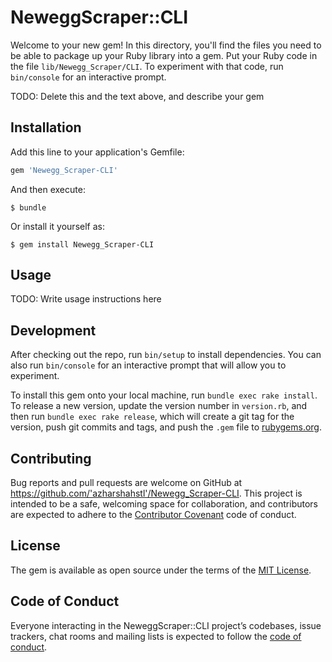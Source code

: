 # NeweggScraper::CLI

Welcome to your new gem! In this directory, you'll find the files you need to be able to package up your Ruby library into a gem. Put your Ruby code in the file `lib/Newegg_Scraper/CLI`. To experiment with that code, run `bin/console` for an interactive prompt.

TODO: Delete this and the text above, and describe your gem

## Installation

Add this line to your application's Gemfile:

```ruby
gem 'Newegg_Scraper-CLI'
```

And then execute:

    $ bundle

Or install it yourself as:

    $ gem install Newegg_Scraper-CLI

## Usage

TODO: Write usage instructions here

## Development

After checking out the repo, run `bin/setup` to install dependencies. You can also run `bin/console` for an interactive prompt that will allow you to experiment.

To install this gem onto your local machine, run `bundle exec rake install`. To release a new version, update the version number in `version.rb`, and then run `bundle exec rake release`, which will create a git tag for the version, push git commits and tags, and push the `.gem` file to [rubygems.org](https://rubygems.org).

## Contributing

Bug reports and pull requests are welcome on GitHub at https://github.com/'azharshahstl'/Newegg_Scraper-CLI. This project is intended to be a safe, welcoming space for collaboration, and contributors are expected to adhere to the [Contributor Covenant](http://contributor-covenant.org) code of conduct.

## License

The gem is available as open source under the terms of the [MIT License](https://opensource.org/licenses/MIT).

## Code of Conduct

Everyone interacting in the NeweggScraper::CLI project’s codebases, issue trackers, chat rooms and mailing lists is expected to follow the [code of conduct](https://github.com/'azharshahstl'/Newegg_Scraper-CLI/blob/master/CODE_OF_CONDUCT.md).
